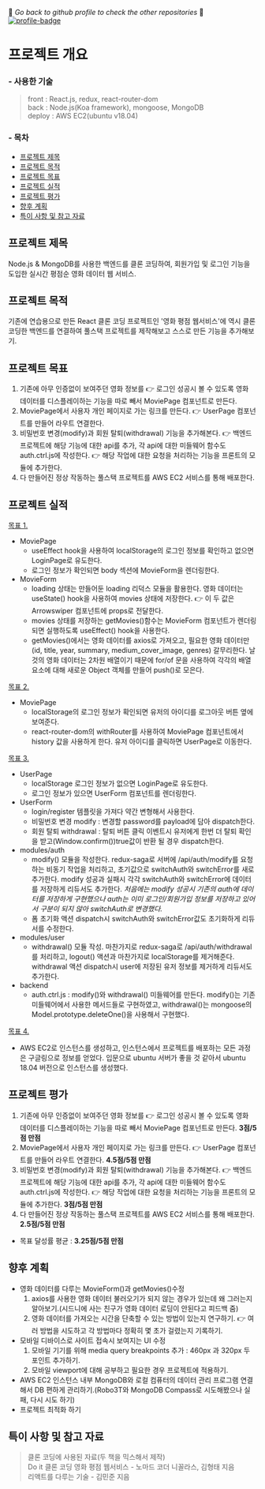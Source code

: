 :eyes: _*Go back to github profile to check the other repositories*_ :eyes:
[![profile-badge](https://img.shields.io/badge/Github-Profile-blue?style=flat&logo=Git&logoColor=F05032)](https://github.com/ymStudyLog)

# 프로젝트 개요

### - 사용한 기술

> front : React.js, redux, react-router-dom <br />
> back : Node.js(Koa framework), mongoose, MongoDB <br />
> deploy : AWS EC2(ubuntu v18.04) <br />

### - 목차

- [프로젝트 제목](#프로젝트-제목)
- [프로젝트 목적](#프로젝트-목적)
- [프로젝트 목표](#프로젝트-목표)
- [프로젝트 실적](#프로젝트-실적)
- [프로젝트 평가](#프로젝트-평가)
- [향후 계획](#향후-계획)
- [특이 사항 및 참고 자료](#특이-사항-및-참고-자료)

## 프로젝트 제목

Node.js & MongoDB를 사용한 백엔드를 클론 코딩하여, 회원가입 및 로그인 기능을 도입한 실시간 평점순 영화 데이터 웹 서비스.

## 프로젝트 목적

기존에 연습용으로 만든 React 클론 코딩 프로젝트인 '영화 평점 웹서비스'에 역시 클론 코딩한 백엔드를 연결하여 풀스택 프로젝트를 제작해보고 스스로 만든 기능을 추가해보기.

## 프로젝트 목표

1. 기존에 아무 인증없이 보여주던 영화 정보를 :point_right: 로그인 성공시 볼 수 있도록 영화 데이터를 디스플레이하는 기능을 따로 빼서 MoviePage 컴포넌트로 만든다.
2. MoviePage에서 사용자 개인 페이지로 가는 링크를 만든다. :point_right: UserPage 컴포넌트를 만들어 라우트 연결한다.
3. 비밀번호 변경(modify)과 회원 탈퇴(withdrawal) 기능을 추가해본다. :point_right: 백엔드 프로젝트에 해당 기능에 대한 api를 추가, 각 api에 대한 미들웨어 함수도 auth.ctrl.js에 작성한다. :point_right: 해당 작업에 대한 요청을 처리하는 기능을 프론트의 모듈에 추가한다.
4. 다 만들어진 정상 작동하는 풀스택 프로젝트를 AWS EC2 서비스를 통해 배포한다.

## 프로젝트 실적

[목표 1.](#프로젝트-목표)

- MoviePage
  - useEffect hook을 사용하여 localStorage의 로그인 정보를 확인하고 없으면 LoginPage로 유도한다.
  - 로그인 정보가 확인되면 body 섹션에 MovieForm을 렌더링한다.
- MovieForm 
  - loading 상태는 만들어둔 loading 리덕스 모듈을 활용한다. 영화 데이터는 useState() hook을 사용하여 movies 상태에 저장한다. :point_right: 이 두 값은 Arrowswiper 컴포넌트에 props로 전달한다. 
  - movies 상태를 저장하는 getMovies()함수는 MovieForm 컴포넌트가 렌더링되면 실행하도록 useEffect() hook을 사용한다. 
  - getMovies()에서는 영화 데이터를 axios로 가져오고, 필요한 영화 데이터만(id, title, year, summary, medium_cover_image, genres) 갈무리한다. 날 것의 영화 데이터는 2차원 배열이기 때문에 for/of 문을 사용하여 각각의 배열 요소에 대해 새로운 Object 객체를 만들어 push()로 모은다.
 
 [목표 2.](#프로젝트-목표)
 
- MoviePage 
  - localStorage의 로그인 정보가 확인되면 유저의 아이디를 로그아웃 버튼 옆에 보여준다. 
  - react-router-dom의 withRouter를 사용하여 MoviePage 컴포넌트에서 history 값을 사용하게 한다. 유저 아이디를 클릭하면 UserPage로 이동한다.
  
 [목표 3.](#프로젝트-목표)
 
- UserPage
  - localStorage 로그인 정보가 없으면 LoginPage로 유도한다.
  - 로그인 정보가 있으면 UserForm 컴포넌트를 렌더링한다.
- UserForm
  - login/register 템플릿을 가져다 약간 변형해서 사용한다.
  - 비밀번호 변경 modify : 변경할 password를 payload에 담아 dispatch한다.
  - 회원 탈퇴 withdrawal : 탈퇴 버튼 클릭 이벤트시 유저에게 한번 더 탈퇴 확인을 받고(Window.confirm())true값이 반환 될 경우 dispatch한다.
- modules/auth
  - modify() 모듈을 작성한다. redux-saga로 서버에 /api/auth/modify를 요청하는 비동기 작업을 처리하고, 초기값으로 switchAuth와 switchError를 새로 추가한다. modify 성공과 실패시 각각 switchAuth와 switchError에 데이터를 저장하게 리듀서도 추가한다. _처음에는 modify 성공시 기존의 auth에 데이터를 저장하게 구현했으나 auth는 이미 로그인/회원가입 정보를 저장하고 있어서 구분이 되지 않아 switchAuth로 변경했다._
  - 폼 초기화 액션 dispatch시 switchAuth와 switchError값도 초기화하게 리듀서를 수정한다.
- modules/user
  - withdrawal() 모듈 작성. 마찬가지로 redux-saga로 /api/auth/withdrawal를 처리하고, logout() 액션과 마찬가지로 localStorage를 제거해준다. withdrawal 액션 dispatch시 user에 저장된 유저 정보를 제거하게 리듀서도 추가한다.
- backend
  - auth.ctrl.js : modify()와 withdrawal() 미들웨어를 만든다. modify()는 기존 미들웨어에서 사용한 메서드들로 구현하였고, withdrawal()는 mongoose의 Model.prototype.deleteOne()을 사용해서 구현했다.

[목표 4.](#프로젝트-목표)

- AWS EC2로 인스턴스를 생성하고, 인스턴스에서 프로젝트를 배포하는 모든 과정은 구글링으로 정보를 얻었다. 입문으로 ubuntu 서버가 좋을 것 같아서 ubuntu 18.04 버전으로 인스턴스를 생성했다.

## 프로젝트 평가

1. 기존에 아무 인증없이 보여주던 영화 정보를 :point_right: 로그인 성공시 볼 수 있도록 영화 데이터를 디스플레이하는 기능을 따로 빼서 MoviePage 컴포넌트로 만든다. **3점/5점 만점**
2. MoviePage에서 사용자 개인 페이지로 가는 링크를 만든다. :point_right: UserPage 컴포넌트를 만들어 라우트 연결한다. **4.5점/5점 만점**
3. 비밀번호 변경(modify)과 회원 탈퇴(withdrawal) 기능을 추가해본다. :point_right: 백엔드 프로젝트에 해당 기능에 대한 api를 추가, 각 api에 대한 미들웨어 함수도 auth.ctrl.js에 작성한다. :point_right: 해당 작업에 대한 요청을 처리하는 기능을 프론트의 모듈에 추가한다. **3점/5점 만점**
4. 다 만들어진 정상 작동하는 풀스택 프로젝트를 AWS EC2 서비스를 통해 배포한다. **2.5점/5점 만점**

- 목표 달성률 평균 : **3.25점/5점 만점**

## 향후 계획

- 영화 데이터를 다루는 MovieForm()과 getMovies()수정
  1.  axios를 사용한 영화 데이터 불러오기가 되지 않는 경우가 있는데 왜 그러는지 알아보기.(시드니에 사는 친구가 영화 데이터 로딩이 안된다고 피드백 줌)
  2.  영화 데이터를 가져오는 시간을 단축할 수 있는 방법이 있는지 연구하기. :point_right: 여러 방법을 시도하고 각 방법마다 정확히 몇 초가 걸렸는지 기록하기.
- 모바일 디바이스로 사이트 접속시 보여지는 UI 수정
  1.  모바일 기기를 위해 media query breakpoints 추가 : 460px 과 320px 두 포인트 추가하기.
  2.  모바일 viewport에 대해 공부하고 필요한 경우 프로젝트에 적용하기.
- AWS EC2 인스턴스 내부 MongoDB와 로컬 컴퓨터의 데이터 관리 프로그램 연결해서 DB 편하게 관리하기.(Robo3T와 MongoDB Compass로 시도해봤으나 실패, 다시 시도 하기)
- 프로젝트 최적화 하기

## 특이 사항 및 참고 자료

> 클론 코딩에 사용된 자료(두 책을 믹스해서 제작) <br />
> Do it 클론 코딩 영화 평점 웹서비스 - 노마드 코더 니꼴라스, 김형태 지음 <br />
> 리액트를 다루는 기술 - 김민준 지음
